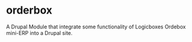 orderbox
========

A Drupal Module that integrate some functionality of Logicboxes Ordebox mini-ERP into a Drupal site.